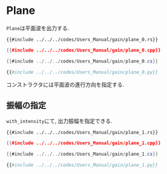 # Plane

`Plane`は平面波を出力する.

```rust,edition2021
{{#include ../../../codes/Users_Manual/gain/plane_0.rs}}
```

```cpp
{{#include ../../../codes/Users_Manual/gain/plane_0.cpp}}
```

```cs
{{#include ../../../codes/Users_Manual/gain/plane_0.cs}}
```

```python
{{#include ../../../codes/Users_Manual/gain/plane_0.py}}
```

コンストラクタには平面波の進行方向を指定する.

## 振幅の指定

`with_intensity`にて, 出力振幅を指定できる.

```rust,edition2021
{{#include ../../../codes/Users_Manual/gain/plane_1.rs}}
```

```cpp
{{#include ../../../codes/Users_Manual/gain/plane_1.cpp}}
```

```cs
{{#include ../../../codes/Users_Manual/gain/plane_1.cs}}
```

```python
{{#include ../../../codes/Users_Manual/gain/plane_1.py}}
```